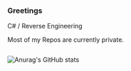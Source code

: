 ### Greetings

C# / Reverse Engineering

Most of my Repos are currently private.

<a href="https://github.com/xDecider/">
<img alt="" src="https://komarev.com/ghpvc/?username=xDecider&style=flat-square">
</a>

![Anurag's GitHub stats](https://github-readme-stats.vercel.app/api?username=xDecider&count_private=true&show_icons=true&bg_color=121212&title_color=ff0000&text_color=cccccc&icon_color=bf0808&border_color=ff0000)
